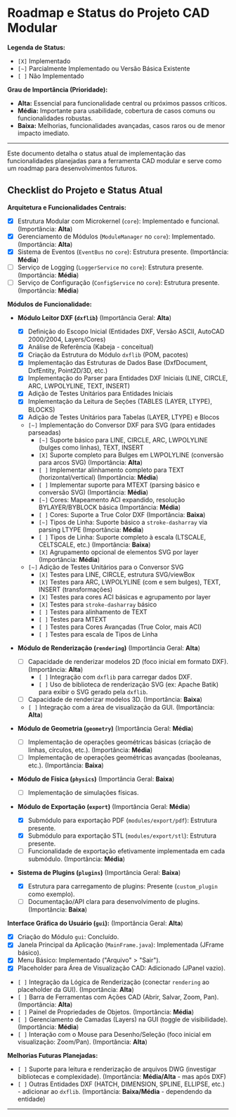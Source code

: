 # Roadmap e Status do Projeto CAD Modular

**Legenda de Status:**
- `[X]` Implementado
- `[~]` Parcialmente Implementado ou Versão Básica Existente
- `[ ]` Não Implementado

**Grau de Importância (Prioridade):**
- **Alta:** Essencial para funcionalidade central ou próximos passos críticos.
- **Média:** Importante para usabilidade, cobertura de casos comuns ou funcionalidades robustas.
- **Baixa:** Melhorias, funcionalidades avançadas, casos raros ou de menor impacto imediato.

---

Este documento detalha o status atual de implementação das funcionalidades planejadas para a ferramenta CAD modular e serve como um roadmap para desenvolvimentos futuros.

## Checklist do Projeto e Status Atual

**Arquitetura e Funcionalidades Centrais:**
- [X] Estrutura Modular com Microkernel (`core`): Implementado e funcional. (Importância: **Alta**)
- [X] Gerenciamento de Módulos (`ModuleManager` no `core`): Implementado. (Importância: **Alta**)
- [X] Sistema de Eventos (`EventBus` no `core`): Estrutura presente. (Importância: **Média**)
- [ ] Serviço de Logging (`LoggerService` no `core`): Estrutura presente. (Importância: **Média**)
- [ ] Serviço de Configuração (`ConfigService` no `core`): Estrutura presente. (Importância: **Média**)

**Módulos de Funcionalidade:**

*   **Módulo Leitor DXF (`dxflib`)** (Importância Geral: **Alta**)
    - [X] Definição do Escopo Inicial (Entidades DXF, Versão ASCII, AutoCAD 2000/2004, Layers/Cores)
    - [X] Análise de Referência (Kabeja - conceitual)
    - [X] Criação da Estrutura do Módulo `dxflib` (POM, pacotes)
    - [X] Implementação das Estruturas de Dados Base (DxfDocument, DxfEntity, Point2D/3D, etc.)
    - [X] Implementação do Parser para Entidades DXF Iniciais (LINE, CIRCLE, ARC, LWPOLYLINE, TEXT, INSERT)
    - [X] Adição de Testes Unitários para Entidades Iniciais
    - [X] Implementação da Leitura de Seções (TABLES (LAYER, LTYPE), BLOCKS)
    - [X] Adição de Testes Unitários para Tabelas (LAYER, LTYPE) e Blocos
    - `[~]` Implementação do Conversor DXF para SVG (para entidades parseadas)
        - `[~]` Suporte básico para LINE, CIRCLE, ARC, LWPOLYLINE (bulges como linhas), TEXT, INSERT
        - `[X]` Suporte completo para Bulges em LWPOLYLINE (conversão para arcos SVG) (Importância: **Alta**)
        - `[ ]` Implementar alinhamento completo para TEXT (horizontal/vertical) (Importância: **Média**)
        - `[ ]` Implementar suporte para MTEXT (parsing básico e conversão SVG) (Importância: **Média**)
        - `[~]` Cores: Mapeamento ACI expandido, resolução BYLAYER/BYBLOCK básica (Importância: **Média**)
        - `[ ]` Cores: Suporte a True Color DXF (Importância: **Baixa**)
        - `[~]` Tipos de Linha: Suporte básico a `stroke-dasharray` via parsing LTYPE (Importância: **Média**)
        - `[ ]` Tipos de Linha: Suporte completo à escala (LTSCALE, CELTSCALE, etc.) (Importância: **Baixa**)
        - `[X]` Agrupamento opcional de elementos SVG por layer (Importância: **Média**)
    - `[~]` Adição de Testes Unitários para o Conversor SVG
        - `[X]` Testes para LINE, CIRCLE, estrutura SVG/viewBox
        - `[X]` Testes para ARC, LWPOLYLINE (com e sem bulges), TEXT, INSERT (transformações)
        - `[X]` Testes para cores ACI básicas e agrupamento por layer
        - `[X]` Testes para `stroke-dasharray` básico
        - `[ ]` Testes para alinhamento de TEXT
        - `[ ]` Testes para MTEXT
        - `[ ]` Testes para Cores Avançadas (True Color, mais ACI)
        - `[ ]` Testes para escala de Tipos de Linha

*   **Módulo de Renderização (`rendering`)** (Importância Geral: **Alta**)
    - [ ] Capacidade de renderizar modelos 2D (foco inicial em formato DXF). (Importância: **Alta**)
        - `[ ]` Integração com `dxflib` para carregar dados DXF.
        - `[ ]` Uso de biblioteca de renderização SVG (ex: Apache Batik) para exibir o SVG gerado pela `dxflib`.
    - [ ] Capacidade de renderizar modelos 3D. (Importância: **Baixa**)
    - `[ ]` Integração com a área de visualização da GUI. (Importância: **Alta**)

*   **Módulo de Geometria (`geometry`)** (Importância Geral: **Média**)
    - [ ] Implementação de operações geométricas básicas (criação de linhas, círculos, etc.). (Importância: **Média**)
    - [ ] Implementação de operações geométricas avançadas (booleanas, etc.). (Importância: **Baixa**)

*   **Módulo de Física (`physics`)** (Importância Geral: **Baixa**)
    - [ ] Implementação de simulações físicas.

*   **Módulo de Exportação (`export`)** (Importância Geral: **Média**)
    - [X] Submódulo para exportação PDF (`modules/export/pdf`): Estrutura presente.
    - [X] Submódulo para exportação STL (`modules/export/stl`): Estrutura presente.
    - [ ] Funcionalidade de exportação efetivamente implementada em cada submódulo. (Importância: **Média**)

*   **Sistema de Plugins (`plugins`)** (Importância Geral: **Baixa**)
    - [X] Estrutura para carregamento de plugins: Presente (`custom_plugin` como exemplo).
    - [ ] Documentação/API clara para desenvolvimento de plugins. (Importância: **Baixa**)

**Interface Gráfica do Usuário (`gui`):** (Importância Geral: **Alta**)
- [X] Criação do Módulo `gui`: Concluído.
- [X] Janela Principal da Aplicação (`MainFrame.java`): Implementada (JFrame básico).
- [X] Menu Básico: Implementado ("Arquivo" > "Sair").
- [X] Placeholder para Área de Visualização CAD: Adicionado (JPanel vazio).
- `[ ]` Integração da Lógica de Renderização (conectar `rendering` ao placeholder da GUI). (Importância: **Alta**)
- `[ ]` Barra de Ferramentas com Ações CAD (Abrir, Salvar, Zoom, Pan). (Importância: **Alta**)
- `[ ]` Painel de Propriedades de Objetos. (Importância: **Média**)
- `[ ]` Gerenciamento de Camadas (Layers) na GUI (toggle de visibilidade). (Importância: **Média**)
- `[ ]` Interação com o Mouse para Desenho/Seleção (foco inicial em visualização: Zoom/Pan). (Importância: **Alta**)

**Melhorias Futuras Planejadas:**
- `[ ]` Suporte para leitura e renderização de arquivos DWG (investigar bibliotecas e complexidade). (Importância: **Média/Alta** - mas após DXF)
- `[ ]` Outras Entidades DXF (HATCH, DIMENSION, SPLINE, ELLIPSE, etc.) - adicionar ao `dxflib`. (Importância: **Baixa/Média** - dependendo da entidade)

---
